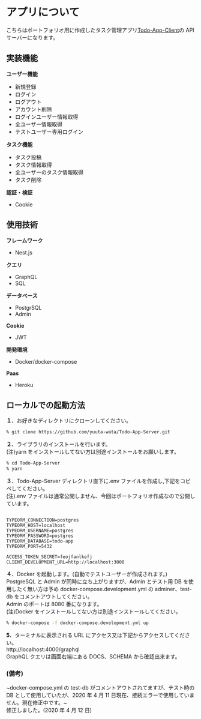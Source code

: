 # アプリについて

こちらはポートフォリオ用に作成したタスク管理アプリ<a href="https://github.com/yuuta-wata/Todo-App-Client" alt="Todo-App-Client">Todo-App-Client</a>の API サーバーになります。

## 実装機能

**ユーザー機能**

- 新規登録
- ログイン
- ログアウト
- アカウント削除
- ログインユーザー情報取得
- 全ユーザー情報取得
- テストユーザー専用ログイン

**タスク機能**

- タスク投稿
- タスク情報取得
- 全ユーザーのタスク情報取得
- タスク削除

**認証・検証**

- Cookie

## 使用技術

**フレームワーク**

- Nest.js

**クエリ**

- GraphQL
- SQL

**データベース**

- PostgrSQL
- Admin

**Cookie**

- JWT

**開発環境**

- Docker/docker-compose

**Paas**

- Heroku

## ローカルでの起動方法

**１**、お好きなディレクトリにクローンしてください。

```bash
% git clone https://github.com/yuuta-wata/Todo-App-Server.git
```

**２**、ライブラリのインストールを行います。  
(注)yarn をインストールしてない方は別途インストールをお願いします。

```bash
% cd Todo-App-Server
% yarn
```

**３**、Todo-App-Server ディレクトリ直下に.env ファイルを作成し,下記をコピペしてください。  
(注).env ファイルは通常公開しません、今回はポートフォリオ作成なので公開しています。

```:/.env

TYPEORM_CONNECTION=postgres
TYPEORM_HOST=localhost
TYPEORM_USERNAME=postgres
TYPEORM_PASSWORD=postgres
TYPEORM_DATABASE=todo-app
TYPEORM_PORT=5432

ACCESS_TOKEN_SECRET=feojfanlkefj
CLIENT_DEVELOPMENT_URL=http://localhost:3000
```

**４**、Docker を起動します。(自動でテストユーザーが作成されます。)  
PostgreSQL と Admin が同時に立ち上がりますが、Admin とテスト用 DB を使用したく無い方は予め docker-compose.development.yml の adminer、test-db をコメントアウトしてください。  
Admin のポートは 8080 番になります。  
(注)Docker をインストールしてない方は別途インストールしてください。

```bash
% docker-compose -f docker-compose.development.yml up
```

**5**、ターミナルに表示される URL にアクセス又は下記からアクセスしてください。  
http://localhost:4000/graphql  
GraphQL クエリは画面右端にある DOCS、SCHEMA から確認出来ます。

### (備考)

~docker-compose.yml の test-db がコメントアウトされてますが、テスト時の DB として使用していたが、2020 年 4 月 11 日現在、接続エラーで使用していません。現在修正中です。~  
修正しました。(2020 年 4 月 12 日)
